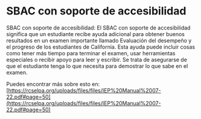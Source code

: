 # SBAC con soporte de accesibilidad
SBAC con soporte de accesibilidad: El SBAC con soporte de accesibilidad significa que un estudiante recibe ayuda adicional para obtener buenos resultados en un examen importante llamado Evaluación del desempeño y el progreso de los estudiantes de California. Esta ayuda puede incluir cosas como tener más tiempo para terminar el examen, usar herramientas especiales o recibir apoyo para leer y escribir. Se trata de asegurarse de que el estudiante tenga lo que necesita para demostrar lo que sabe en el examen.

Puedes encontrar más sobre esto en: [https://rcselpa.org/uploads/files/files/IEP%20Manual%2007-22.pdf#page=50](https://rcselpa.org/uploads/files/files/IEP%20Manual%2007-22.pdf#page=50)
